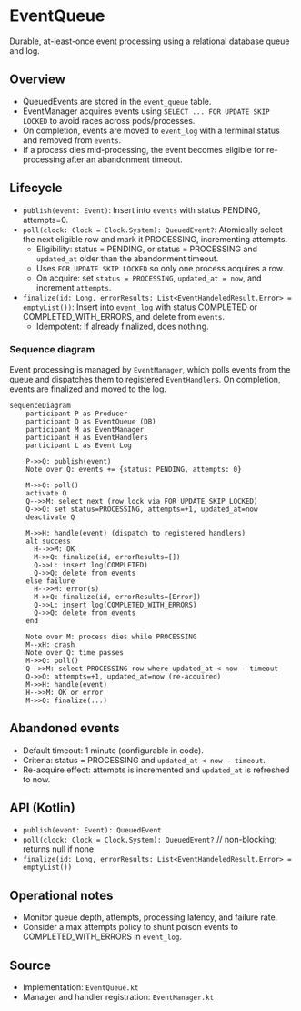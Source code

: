 # EventQueue

Durable, at-least-once event processing using a relational database queue and log.

## Overview

- QueuedEvents are stored in the `event_queue` table.
- EventManager acquires events using `SELECT ... FOR UPDATE SKIP LOCKED` to avoid races across pods/processes.
- On completion, events are moved to `event_log` with a terminal status and removed from `events`.
- If a process dies mid-processing, the event becomes eligible for re-processing after an abandonment timeout.

## Lifecycle

- `publish(event: Event)`: Insert into `events` with status PENDING, attempts=0.
- `poll(clock: Clock = Clock.System): QueuedEvent?`: Atomically select the next eligible row and mark it PROCESSING, incrementing attempts.
  - Eligibility: status = PENDING, or status = PROCESSING and `updated_at` older than the abandonment timeout.
  - Uses `FOR UPDATE SKIP LOCKED` so only one process acquires a row.
  - On acquire: set `status = PROCESSING`, `updated_at = now`, and increment `attempts`.
- `finalize(id: Long, errorResults: List<EventHandeledResult.Error> = emptyList())`: Insert into `event_log` with status COMPLETED or COMPLETED_WITH_ERRORS, and delete from `events`.
  - Idempotent: If already finalized, does nothing.

### Sequence diagram

Event processing is managed by `EventManager`, which polls events from the queue and dispatches them to registered `EventHandler`s. On completion, events are finalized and moved to the log.

```mermaid
sequenceDiagram
    participant P as Producer
    participant Q as EventQueue (DB)
    participant M as EventManager
    participant H as EventHandlers
    participant L as Event Log

    P->>Q: publish(event)
    Note over Q: events += {status: PENDING, attempts: 0}

    M->>Q: poll()
    activate Q
    Q-->>M: select next (row lock via FOR UPDATE SKIP LOCKED)
    Q->>Q: set status=PROCESSING, attempts=+1, updated_at=now
    deactivate Q

    M->>H: handle(event) (dispatch to registered handlers)
    alt success
      H-->>M: OK
      M->>Q: finalize(id, errorResults=[])
      Q->>L: insert log(COMPLETED)
      Q->>Q: delete from events
    else failure
      H-->>M: error(s)
      M->>Q: finalize(id, errorResults=[Error])
      Q->>L: insert log(COMPLETED_WITH_ERRORS)
      Q->>Q: delete from events
    end

    Note over M: process dies while PROCESSING
    M--xH: crash
    Note over Q: time passes
    M->>Q: poll()
    Q-->>M: select PROCESSING row where updated_at < now - timeout
    Q->>Q: attempts=+1, updated_at=now (re-acquired)
    M->>H: handle(event)
    H-->>M: OK or error
    M->>Q: finalize(...)
```


## Abandoned events

- Default timeout: 1 minute (configurable in code).
- Criteria: status = PROCESSING and `updated_at < now - timeout`.
- Re-acquire effect: attempts is incremented and `updated_at` is refreshed to now.

## API (Kotlin)

- `publish(event: Event): QueuedEvent` 
- `poll(clock: Clock = Clock.System): QueuedEvent?`  // non-blocking; returns null if none
- `finalize(id: Long, errorResults: List<EventHandeledResult.Error> = emptyList())`

## Operational notes

- Monitor queue depth, attempts, processing latency, and failure rate.
- Consider a max attempts policy to shunt poison events to COMPLETED_WITH_ERRORS in `event_log`.

## Source

- Implementation: `EventQueue.kt`
- Manager and handler registration: `EventManager.kt`

